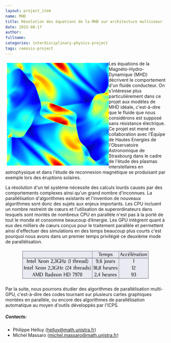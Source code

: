 ```yaml
---
layout: project_item
name: MHD
title: Résolution des équations de la MHD sur architecture multicoeur
date: 2015-08-17
author: 
fullname: 
categories: interdisciplinary-physics-project
tags: cemosis-project
---
```


<img src="/img/project/physics/tang3.png" style="display:inline;float:left;max-width:320px;max-heigt:320px;margin:5px 0px 0px 5px">
Les équations de la Magnéto-Hydro-Dynamique (MHD) décrivent le comportement d'un fluide conducteur. On s’intéresse plus particulièrement dans ce projet aux modèles de MHD idéale, c'est-à-dire que le fluide que nous considérons est supposé sans résistance électrique. Ce projet est mené en collaboration avec l’Équipe de Hautes Energies de l'Observatoire Astronomique de Strasbourg dans le cadre de l'étude des plasmas interstellaires en astrophysique et dans l'étude de reconnexion magnétique se produisant par exemple lors des éruptions solaires.

La résolution d'un tel système nécessite des calculs lourds causés par des comportements complexes ainsi qu'un grand nombre d'inconnues. La parallélisation d'algorithmes existants et l'invention de nouveaux algorithmes sont donc des sujets aux enjeux importants.
Les CPU incluent un nombre restreint de cœurs et l'utilisation de superordinateurs dans lesquels sont montés de nombreux CPU en parallèle n'est pas à la porté de tout le monde et consomme beaucoup d’énergie. Les GPU intègrent quant à eux des milliers de cœurs conçus pour le traitement parallèle et permettent ainsi d'effectuer des simulations en des temps beaucoup plus courts c'est pourquoi nous avons dans un premier temps privilégié ce deuxième mode de parallélisation.

<center><img src="/img/project/physics/temps.png" width="400" height="90" style="margin:5px"></center>

Par la suite, nous pourrons étudier des algorithmes de parallélisation multi-GPU, c'est-à-dire des codes tournant sur plusieurs cartes graphiques montées en parallèle, ou encore des algorithmes de parallélisation automatique au moyen d'outils développés par l'ICPS.

<h5>Contacts:</h5>

- Philippe Helluy (helluy@math.unistra.fr)
- Michel Massaro (michel.massaro@math.unistra.fr)